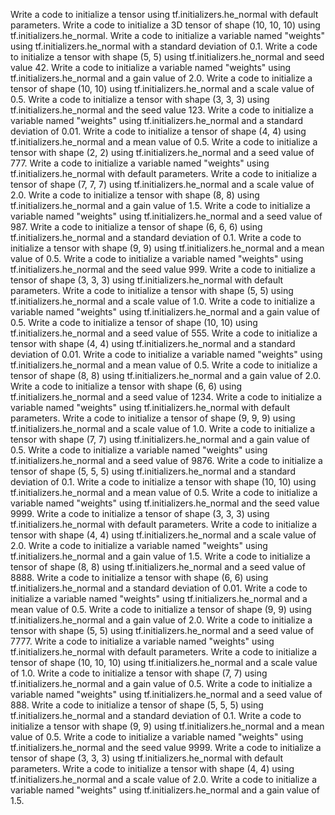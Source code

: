 Write a code to initialize a tensor using tf.initializers.he_normal with default parameters.
Write a code to initialize a 3D tensor of shape (10, 10, 10) using tf.initializers.he_normal.
Write a code to initialize a variable named "weights" using tf.initializers.he_normal with a standard deviation of 0.1.
Write a code to initialize a tensor with shape (5, 5) using tf.initializers.he_normal and seed value 42.
Write a code to initialize a variable named "weights" using tf.initializers.he_normal and a gain value of 2.0.
Write a code to initialize a tensor of shape (10, 10) using tf.initializers.he_normal and a scale value of 0.5.
Write a code to initialize a tensor with shape (3, 3, 3) using tf.initializers.he_normal and the seed value 123.
Write a code to initialize a variable named "weights" using tf.initializers.he_normal and a standard deviation of 0.01.
Write a code to initialize a tensor of shape (4, 4) using tf.initializers.he_normal and a mean value of 0.5.
Write a code to initialize a tensor with shape (2, 2) using tf.initializers.he_normal and a seed value of 777.
Write a code to initialize a variable named "weights" using tf.initializers.he_normal with default parameters.
Write a code to initialize a tensor of shape (7, 7, 7) using tf.initializers.he_normal and a scale value of 2.0.
Write a code to initialize a tensor with shape (8, 8) using tf.initializers.he_normal and a gain value of 1.5.
Write a code to initialize a variable named "weights" using tf.initializers.he_normal and a seed value of 987.
Write a code to initialize a tensor of shape (6, 6, 6) using tf.initializers.he_normal and a standard deviation of 0.1.
Write a code to initialize a tensor with shape (9, 9) using tf.initializers.he_normal and a mean value of 0.5.
Write a code to initialize a variable named "weights" using tf.initializers.he_normal and the seed value 999.
Write a code to initialize a tensor of shape (3, 3, 3) using tf.initializers.he_normal with default parameters.
Write a code to initialize a tensor with shape (5, 5) using tf.initializers.he_normal and a scale value of 1.0.
Write a code to initialize a variable named "weights" using tf.initializers.he_normal and a gain value of 0.5.
Write a code to initialize a tensor of shape (10, 10) using tf.initializers.he_normal and a seed value of 555.
Write a code to initialize a tensor with shape (4, 4) using tf.initializers.he_normal and a standard deviation of 0.01.
Write a code to initialize a variable named "weights" using tf.initializers.he_normal and a mean value of 0.5.
Write a code to initialize a tensor of shape (8, 8) using tf.initializers.he_normal and a gain value of 2.0.
Write a code to initialize a tensor with shape (6, 6) using tf.initializers.he_normal and a seed value of 1234.
Write a code to initialize a variable named "weights" using tf.initializers.he_normal with default parameters.
Write a code to initialize a tensor of shape (9, 9, 9) using tf.initializers.he_normal and a scale value of 1.0.
Write a code to initialize a tensor with shape (7, 7) using tf.initializers.he_normal and a gain value of 0.5.
Write a code to initialize a variable named "weights" using tf.initializers.he_normal and a seed value of 9876.
Write a code to initialize a tensor of shape (5, 5, 5) using tf.initializers.he_normal and a standard deviation of 0.1.
Write a code to initialize a tensor with shape (10, 10) using tf.initializers.he_normal and a mean value of 0.5.
Write a code to initialize a variable named "weights" using tf.initializers.he_normal and the seed value 9999.
Write a code to initialize a tensor of shape (3, 3, 3) using tf.initializers.he_normal with default parameters.
Write a code to initialize a tensor with shape (4, 4) using tf.initializers.he_normal and a scale value of 2.0.
Write a code to initialize a variable named "weights" using tf.initializers.he_normal and a gain value of 1.5.
Write a code to initialize a tensor of shape (8, 8) using tf.initializers.he_normal and a seed value of 8888.
Write a code to initialize a tensor with shape (6, 6) using tf.initializers.he_normal and a standard deviation of 0.01.
Write a code to initialize a variable named "weights" using tf.initializers.he_normal and a mean value of 0.5.
Write a code to initialize a tensor of shape (9, 9) using tf.initializers.he_normal and a gain value of 2.0.
Write a code to initialize a tensor with shape (5, 5) using tf.initializers.he_normal and a seed value of 7777.
Write a code to initialize a variable named "weights" using tf.initializers.he_normal with default parameters.
Write a code to initialize a tensor of shape (10, 10, 10) using tf.initializers.he_normal and a scale value of 1.0.
Write a code to initialize a tensor with shape (7, 7) using tf.initializers.he_normal and a gain value of 0.5.
Write a code to initialize a variable named "weights" using tf.initializers.he_normal and a seed value of 888.
Write a code to initialize a tensor of shape (5, 5, 5) using tf.initializers.he_normal and a standard deviation of 0.1.
Write a code to initialize a tensor with shape (9, 9) using tf.initializers.he_normal and a mean value of 0.5.
Write a code to initialize a variable named "weights" using tf.initializers.he_normal and the seed value 9999.
Write a code to initialize a tensor of shape (3, 3, 3) using tf.initializers.he_normal with default parameters.
Write a code to initialize a tensor with shape (4, 4) using tf.initializers.he_normal and a scale value of 2.0.
Write a code to initialize a variable named "weights" using tf.initializers.he_normal and a gain value of 1.5.